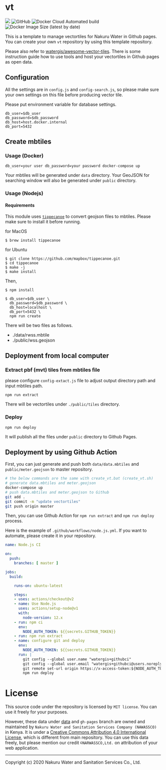# vt
![](https://github.com/nakuruwater/vt/workflows/Node.js%20CI/badge.svg)
![GitHub](https://img.shields.io/github/license/nakuruwater/vt)
![Docker Cloud Automated build](https://img.shields.io/docker/cloud/automated/narwassco/vt)
![Docker Image Size (latest by date)](https://img.shields.io/docker/image-size/narwassco/vt)

This is a template to manage vectortiles for Nakuru Water in Github pages. You can create your own `vt` repository by using this template repository.

Please also refer to [watergis/awesome-vector-tiles](https://github.com/watergis/awesome-vector-tiles). There is some instruction guide how to use tools and host your vectortiles in Github pages as open data.

## Configuration
All the settings are in `config.js` and `config-search.js`, so please make sure your own settings on this file before producing vector tile.

Please put environment variable for database settings.
```
db_user=$db_user
db_password=$db_password
db_host=host.docker.internal
db_port=5432
```

## Create mbtiles
### Usage (Docker)

```
db_user=your user db_password=your password docker-compose up
```

Your mbtiles will be generated under `data` directory. Your GeoJSON for searching window will also be generated under `public` directory.

### Usage (Nodejs)

#### Requirements

This module uses [`tippecanoe`](https://github.com/mapbox/tippecanoe) to convert geojson files to mbtiles. Please make sure to install it before running.

for MacOS
```
$ brew install tippecanoe
```

for Ubuntu
```
$ git clone https://github.com/mapbox/tippecanoe.git
$ cd tippecanoe
$ make -j
$ make install
```

Then,

```
$ npm install

$ db_user=$db_user \
  db_password=$db_password \
  db_host=localhost \
  db_port=5432 \
  npm run create
```

There will be two files as follows.
- ./data/rwss.mbtile
- ./public/wss.geojson

## Deployment from local computer

### Extract pbf (mvt) tiles from mbtiles file
please configure `config-extact.js` file to adjust output directory path and input mbtiles path.

```
npm run extract
```

There will be vectortiles under `./public/tiles` directory.

### Deploy

```
npm run deploy
```

It will publish all the files under `public` directory to Github Pages.

## Deployment by using Github Action

First, you can just generate and push both `data/data.mbtiles` and `public/meter.geojson` to master repository.

```bash
# the below commands are the same with create_vt.bat (create_vt.sh)
# generate data.mbtiles and meter.geojson
docker-compose up
# push data.mbtiles and meter.geojson to Github
git add .
git commit -m "update vectortiles"
git push origin master
```

Then, you can use Github Action for `npm run extract` and `npm run deploy` process. 

Here is the example of `.github/workflows/node.js.yml`. If you want to automate, please create it in your repository.

```yml
name: Node.js CI

on:
  push:
    branches: [ master ]

jobs:
  build:

    runs-on: ubuntu-latest

    steps:
    - uses: actions/checkout@v2
    - name: Use Node.js
      uses: actions/setup-node@v1
      with:
        node-version: 12.x
    - run: npm ci
      env:
        NODE_AUTH_TOKEN: ${{secrets.GITHUB_TOKEN}}
    - run: npm run extract
    - name: configure git and deploy
      env:
        NODE_AUTH_TOKEN: ${{secrets.GITHUB_TOKEN}}
      run: |
        git config --global user.name "watergis+githubci"
        git config --global user.email "watergis+githubci@users.noreply.github.com"
        git remote set-url origin https://x-access-token:${NODE_AUTH_TOKEN}@github.com/{your organization name}/vt.git
        npm run deploy
```

# License

This source code under the repository is licensed by 
`MIT license`. You can use it freely for your purposes.

However, these data under [data](./data) and `gh-pages` branch are owned and maintained by `Nakuru Water and Sanitation Services Company (NAWASSCO)` in Kenya. It is under a [Creative Commons Attribution 4.0 International
License](http://creativecommons.org/licenses/by/4.0/), which is different from main repository. You can use this data freely, but please mention our credit `©NARWASSCO,Ltd.` on attribution of your web application.

---
Copyright (c) 2020 Nakuru Water and Sanitation Services Co., Ltd.
